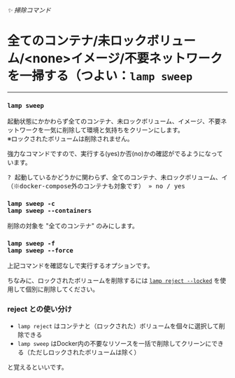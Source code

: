 ###### ✨ 掃除コマンド

# 全てのコンテナ/未ロックボリューム/&lt;none&gt;イメージ/不要ネットワークを一掃する（つよい：`lamp sweep`
----------------------------------------------------------------------

### `lamp sweep`

起動状態にかかわらず全てのコンテナ、未ロックボリューム、<none>イメージ、不要ネットワークを一気に削除して環境と気持ちをクリーンにします。  
※ロックされたボリュームは削除されません。

強力なコマンドですので、実行する(yes)か否(no)かの確認がでるようになっています。
<pre class="cmd">
? 起動しているかどうかに関わらず、全てのコンテナ、未ロックボリューム、<none>イメージ、不要ネットワークを一掃しますが本当によろしいですか？
（※docker-compose外のコンテナも対象です） » no / yes
</pre>


### `lamp sweep -c`<br>`lamp sweep --containers`

削除の対象を "全てのコンテナ" のみにします。

### `lamp sweep -f`<br>`lamp sweep --force`

上記コマンドを確認なしで実行するオプションです。

ちなみに、ロックされたボリュームを削除するには [`lamp reject --locked`](cmd-reject.html) を使用して個別に削除してください。


### reject との使い分け

- `lamp reject` はコンテナと（ロックされた）ボリュームを個々に選択して削除できる
- `lamp sweep` はDocker内の不要なリソースを一括で削除してクリーンにできる（ただしロックされたボリュームは除く）

と覚えるといいです。
